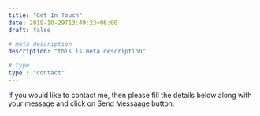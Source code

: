 ```yaml
---
title: "Get In Touch"
date: 2019-10-29T13:49:23+06:00
draft: false

# meta description
description: "this is meta description"

# type
type : "contact"
---
```


If you would like to contact me, then please fill the details below along with your message and click on Send Messaage button.